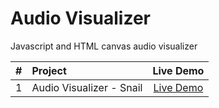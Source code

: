 # Audio Visualizer
Javascript and HTML canvas audio visualizer

| #  |       Project       | Live Demo |
|:--:|:--------------------|:---------:|
| 1  | Audio Visualizer - Snail | [Live Demo](https://aa-audio-visualizer-snail.netlify.app/) |

